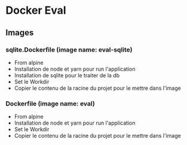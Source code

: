 # Docker Eval

## Images

### sqlite.Dockerfile (image name: eval-sqlite)

- From alpine
- Installation de node et yarn pour run l'application
- Installation de sqlite pour le traiter de la db
- Set le Workdir
- Copier le contenu de la racine du projet pour le mettre dans l'image

### Dockerfile (image name: eval)

- From alpine
- Installation de node et yarn pour run l'application
- Set le Workdir
- Copier le contenu de la racine du projet pour le mettre dans l'image
